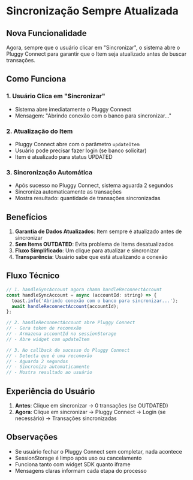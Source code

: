 # Sincronização Sempre Atualizada

## Nova Funcionalidade

Agora, sempre que o usuário clicar em "Sincronizar", o sistema abre o Pluggy Connect para garantir que o Item seja atualizado antes de buscar transações.

## Como Funciona

### 1. Usuário Clica em "Sincronizar"
- Sistema abre imediatamente o Pluggy Connect
- Mensagem: "Abrindo conexão com o banco para sincronizar..."

### 2. Atualização do Item
- Pluggy Connect abre com o parâmetro `updateItem`
- Usuário pode precisar fazer login (se banco solicitar)
- Item é atualizado para status UPDATED

### 3. Sincronização Automática
- Após sucesso no Pluggy Connect, sistema aguarda 2 segundos
- Sincroniza automaticamente as transações
- Mostra resultado: quantidade de transações sincronizadas

## Benefícios

1. **Garantia de Dados Atualizados**: Item sempre é atualizado antes de sincronizar
2. **Sem Items OUTDATED**: Evita problema de Items desatualizados
3. **Fluxo Simplificado**: Um clique para atualizar e sincronizar
4. **Transparência**: Usuário sabe que está atualizando a conexão

## Fluxo Técnico

```javascript
// 1. handleSyncAccount agora chama handleReconnectAccount
const handleSyncAccount = async (accountId: string) => {
  toast.info('Abrindo conexão com o banco para sincronizar...');
  await handleReconnectAccount(accountId);
};

// 2. handleReconnectAccount abre Pluggy Connect
// - Gera token de reconexão
// - Armazena accountId no sessionStorage
// - Abre widget com updateItem

// 3. No callback de sucesso do Pluggy Connect
// - Detecta que é uma reconexão
// - Aguarda 2 segundos
// - Sincroniza automaticamente
// - Mostra resultado ao usuário
```

## Experiência do Usuário

1. **Antes**: Clique em sincronizar → 0 transações (se OUTDATED)
2. **Agora**: Clique em sincronizar → Pluggy Connect → Login (se necessário) → Transações sincronizadas

## Observações

- Se usuário fechar o Pluggy Connect sem completar, nada acontece
- SessionStorage é limpo após uso ou cancelamento
- Funciona tanto com widget SDK quanto iframe
- Mensagens claras informam cada etapa do processo